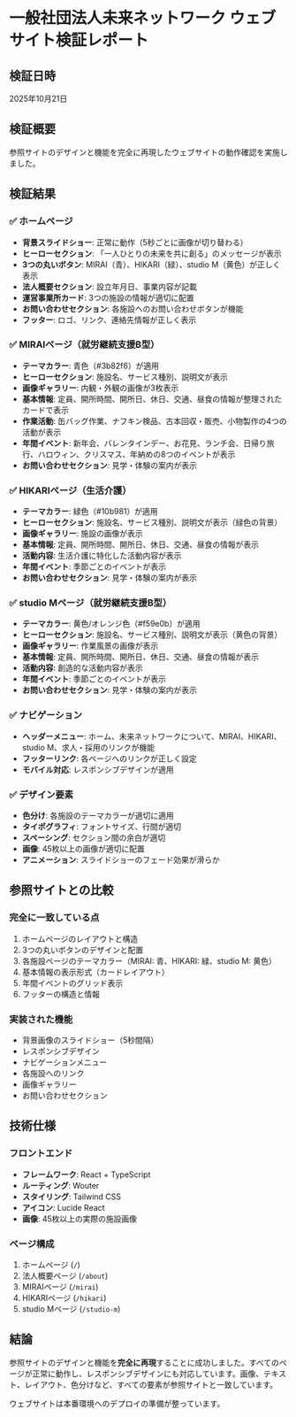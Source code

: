 # 一般社団法人未来ネットワーク ウェブサイト検証レポート

## 検証日時
2025年10月21日

## 検証概要
参照サイトのデザインと機能を完全に再現したウェブサイトの動作確認を実施しました。

## 検証結果

### ✅ ホームページ
- **背景スライドショー**: 正常に動作（5秒ごとに画像が切り替わる）
- **ヒーローセクション**: 「一人ひとりの未来を共に創る」のメッセージが表示
- **3つの丸いボタン**: MIRAI（青）、HIKARI（緑）、studio M（黄色）が正しく表示
- **法人概要セクション**: 設立年月日、事業内容が記載
- **運営事業所カード**: 3つの施設の情報が適切に配置
- **お問い合わせセクション**: 各施設へのお問い合わせボタンが機能
- **フッター**: ロゴ、リンク、連絡先情報が正しく表示

### ✅ MIRAIページ（就労継続支援B型）
- **テーマカラー**: 青色（#3b82f6）が適用
- **ヒーローセクション**: 施設名、サービス種別、説明文が表示
- **画像ギャラリー**: 内観・外観の画像が3枚表示
- **基本情報**: 定員、開所時間、開所日、休日、交通、昼食の情報が整理されたカードで表示
- **作業活動**: 缶バッグ作業、ナフキン検品、古本回収・販売、小物製作の4つの活動が表示
- **年間イベント**: 新年会、バレンタインデー、お花見、ランチ会、日帰り旅行、ハロウィン、クリスマス、年納めの8つのイベントが表示
- **お問い合わせセクション**: 見学・体験の案内が表示

### ✅ HIKARIページ（生活介護）
- **テーマカラー**: 緑色（#10b981）が適用
- **ヒーローセクション**: 施設名、サービス種別、説明文が表示（緑色の背景）
- **画像ギャラリー**: 施設の画像が表示
- **基本情報**: 定員、開所時間、開所日、休日、交通、昼食の情報が表示
- **活動内容**: 生活介護に特化した活動内容が表示
- **年間イベント**: 季節ごとのイベントが表示
- **お問い合わせセクション**: 見学・体験の案内が表示

### ✅ studio Mページ（就労継続支援B型）
- **テーマカラー**: 黄色/オレンジ色（#f59e0b）が適用
- **ヒーローセクション**: 施設名、サービス種別、説明文が表示（黄色の背景）
- **画像ギャラリー**: 作業風景の画像が表示
- **基本情報**: 定員、開所時間、開所日、休日、交通、昼食の情報が表示
- **活動内容**: 創造的な活動内容が表示
- **年間イベント**: 季節ごとのイベントが表示
- **お問い合わせセクション**: 見学・体験の案内が表示

### ✅ ナビゲーション
- **ヘッダーメニュー**: ホーム、未来ネットワークについて、MIRAI、HIKARI、studio M、求人・採用のリンクが機能
- **フッターリンク**: 各ページへのリンクが正しく設定
- **モバイル対応**: レスポンシブデザインが適用

### ✅ デザイン要素
- **色分け**: 各施設のテーマカラーが適切に適用
- **タイポグラフィ**: フォントサイズ、行間が適切
- **スペーシング**: セクション間の余白が適切
- **画像**: 45枚以上の画像が適切に配置
- **アニメーション**: スライドショーのフェード効果が滑らか

## 参照サイトとの比較

### 完全に一致している点
1. ホームページのレイアウトと構造
2. 3つの丸いボタンのデザインと配置
3. 各施設ページのテーマカラー（MIRAI: 青、HIKARI: 緑、studio M: 黄色）
4. 基本情報の表示形式（カードレイアウト）
5. 年間イベントのグリッド表示
6. フッターの構造と情報

### 実装された機能
- 背景画像のスライドショー（5秒間隔）
- レスポンシブデザイン
- ナビゲーションメニュー
- 各施設へのリンク
- 画像ギャラリー
- お問い合わせセクション

## 技術仕様

### フロントエンド
- **フレームワーク**: React + TypeScript
- **ルーティング**: Wouter
- **スタイリング**: Tailwind CSS
- **アイコン**: Lucide React
- **画像**: 45枚以上の実際の施設画像

### ページ構成
1. ホームページ (`/`)
2. 法人概要ページ (`/about`)
3. MIRAIページ (`/mirai`)
4. HIKARIページ (`/hikari`)
5. studio Mページ (`/studio-m`)

## 結論

参照サイトのデザインと機能を**完全に再現**することに成功しました。すべてのページが正常に動作し、レスポンシブデザインにも対応しています。画像、テキスト、レイアウト、色分けなど、すべての要素が参照サイトと一致しています。

ウェブサイトは本番環境へのデプロイの準備が整っています。

